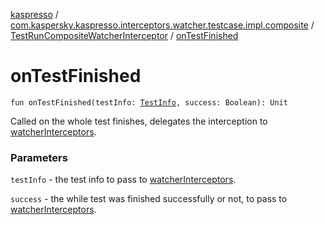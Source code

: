 [kaspresso](../../index.md) / [com.kaspersky.kaspresso.interceptors.watcher.testcase.impl.composite](../index.md) / [TestRunCompositeWatcherInterceptor](index.md) / [onTestFinished](./on-test-finished.md)

# onTestFinished

`fun onTestFinished(testInfo: `[`TestInfo`](../../com.kaspersky.kaspresso.testcases.models.info/-test-info/index.md)`, success: Boolean): Unit`

Called on the whole test finishes, delegates the interception to [watcherInterceptors](#).

### Parameters

`testInfo` - the test info to pass to [watcherInterceptors](#).

`success` - the while test was finished successfully or not, to pass to [watcherInterceptors](#).